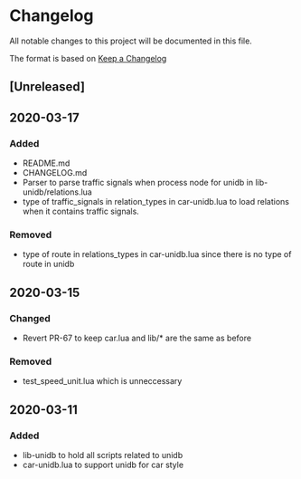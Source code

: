 # Changelog

All notable changes to this project will be documented in this file.

The format is based on [Keep a Changelog](https://keepachangelog.com/en/1.0.0/)

## [Unreleased]

## 2020-03-17

### Added

- README.md
- CHANGELOG.md
- Parser to parse traffic signals when process node for unidb in lib-unidb/relations.lua 
- type of traffic_signals in relation_types in car-unidb.lua to load relations when it contains traffic signals. 

### Removed
- type of route in relations_types in car-unidb.lua since there is no type of route in unidb

## 2020-03-15

### Changed

- Revert PR-67 to keep car.lua and lib/* are the same as before

### Removed

- test_speed_unit.lua which is unneccessary

## 2020-03-11

### Added

- lib-unidb to hold all scripts related to unidb
- car-unidb.lua to support unidb for car style


